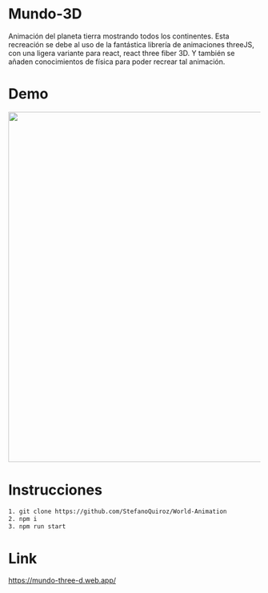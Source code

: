 # Mundo-3D

Animación del planeta tierra mostrando todos los continentes. Esta recreación se debe al uso de la fantástica librería de animaciones threeJS, con una ligera variante para react, react three fiber 3D. Y también se añaden conocimientos de física para poder recrear tal animación.

# Demo

<p align="center">

<img src='https://github.com/StefanoQuiroz/Mundo-3D/blob/main/gif/mundo3d.gif' width='700px'>

</p>

# Instrucciones

```sh
1. git clone https://github.com/StefanoQuiroz/World-Animation
2. npm i
3. npm run start
```

# Link

<p align="left">

https://mundo-three-d.web.app/

</p>